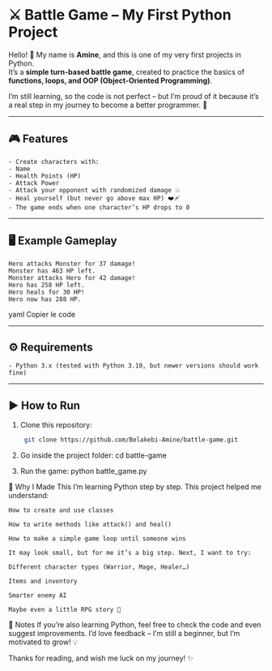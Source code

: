 # ⚔️ Battle Game – My First Python Project  

Hello! 👋 My name is **Amine**, and this is one of my very first projects in Python.  
It’s a **simple turn-based battle game**, created to practice the basics of **functions, loops, and OOP (Object-Oriented Programming)**.  

I’m still learning, so the code is not perfect – but I’m proud of it because it’s a real step in my journey to become a better programmer. 🚀  

---

## 🎮 Features
    - Create characters with:
    - Name
    - Health Points (HP)
    - Attack Power  
    - Attack your opponent with randomized damage 💥  
    - Heal yourself (but never go above max HP) ❤️‍🩹  
    - The game ends when one character’s HP drops to 0  

---

## 🖥️ Example Gameplay
    Hero attacks Monster for 37 damage!
    Monster has 463 HP left.
    Monster attacks Hero for 42 damage!
    Hero has 258 HP left.
    Hero heals for 30 HP!
    Hero now has 288 HP.

yaml
Copier le code

---

## ⚙️ Requirements
    - Python 3.x (tested with Python 3.10, but newer versions should work fine)

---

## ▶️ How to Run
1. Clone this repository:
   ```bash
    git clone https://github.com/Belakebi-Amine/battle-game.git

2. Go inside the project folder:
    cd battle-game

3. Run the game:
    python battle_game.py

🌱 Why I Made This
    I’m learning Python step by step. This project helped me understand:

    How to create and use classes

    How to write methods like attack() and heal()

    How to make a simple game loop until someone wins

    It may look small, but for me it’s a big step. Next, I want to try:

    Different character types (Warrior, Mage, Healer…)

    Items and inventory

    Smarter enemy AI

    Maybe even a little RPG story 🏰

🙌 Notes
If you’re also learning Python, feel free to check the code and even suggest improvements.
I’d love feedback – I’m still a beginner, but I’m motivated to grow! 💡

Thanks for reading, and wish me luck on my journey! ✨